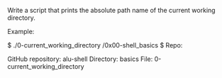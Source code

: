 Write a script that prints the absolute path name of the current working directory.

Example:

$ ./0-current_working_directory
/0x00-shell_basics
$
Repo:

GitHub repository: alu-shell
Directory: basics
File: 0-current_working_directory